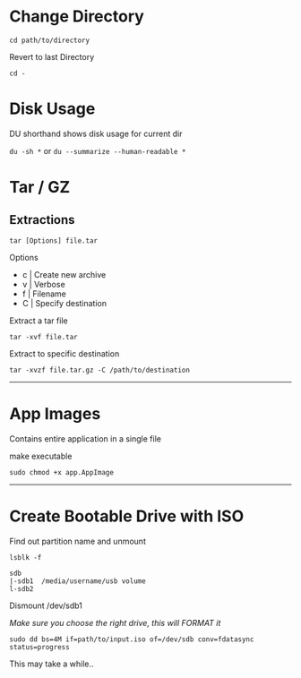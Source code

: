 # Change Directory

`cd path/to/directory`

Revert to last Directory

`cd -`

# Disk Usage
DU shorthand shows disk usage for current dir

`du -sh *` or `du --summarize --human-readable *`

# Tar / GZ
## Extractions

`tar [Options] file.tar`

Options
* c | Create new archive
* v | Verbose
* f | Filename
* C | Specify destination

Extract a tar file

`tar -xvf file.tar`

Extract to specific destination

`tar -xvzf file.tar.gz -C /path/to/destination`

- - - -

# App Images
Contains entire application in a single file

make executable 

`sudo chmod +x app.AppImage`

- - - -

# Create Bootable Drive with ISO
Find out partition name and unmount

`lsblk -f`

```
sdb
|-sdb1	/media/username/usb volume
l-sdb2
```
Dismount /dev/sdb1

*Make sure you choose the right drive, this will FORMAT it*

`sudo dd bs=4M if=path/to/input.iso of=/dev/sdb conv=fdatasync status=progress`

This may take a while..
